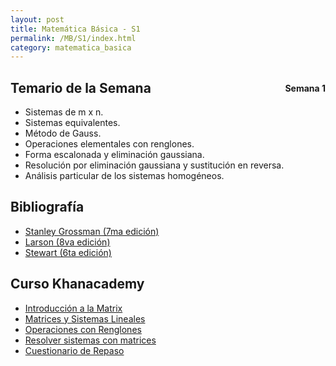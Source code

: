 ```yaml
---
layout: post
title: Matemática Básica - S1
permalink: /MB/S1/index.html
category: matematica_basica
---
```


<div align='right' style='float:right'>
<h4>Semana 1</h4>
</div>

## Temario de la Semana
- Sistemas de m x n.
- Sistemas equivalentes.
- Método de Gauss.
- Operaciones elementales con renglones.
- Forma escalonada y eliminación gaussiana.
- Resolución por eliminación gaussiana y sustitución en reversa.
- Análisis particular de los sistemas homogéneos.

## Bibliografía
  - [Stanley Grossman (7ma edición)](Grossman.pdf)
  - [Larson (8va edición)](Larson.pdf)
  - [Stewart (6ta edición)](Stewart.pdf)

## Curso Khanacademy
  - [Introducción a la Matrix](https://es.khanacademy.org/math/precalculus/x9e81a4f98389efdf:matrices/x9e81a4f98389efdf:mat-intro/v/introduction-to-the-matrix)
  - [Matrices y Sistemas Lineales](https://es.khanacademy.org/math/precalculus/x9e81a4f98389efdf:matrices/x9e81a4f98389efdf:representing-systems-with-matrices/a/representing-systems-with-matrices)
  - [Operaciones con Renglones](https://es.khanacademy.org/math/precalculus/x9e81a4f98389efdf:matrices/x9e81a4f98389efdf:elementary-matrix-row-operations/a/matrix-row-operations)
  - [Resolver sistemas  con matrices](https://es.khanacademy.org/math/precalculus/x9e81a4f98389efdf:matrices/x9e81a4f98389efdf:row-echelon-and-gaussian-elimination/v/matrices-reduced-row-echelon-form-2)
  - [Cuestionario de Repaso](https://es.khanacademy.org/math/precalculus/x9e81a4f98389efdf:matrices/quiz/x9e81a4f98389efdf:matrices-quiz-1?modal=1)